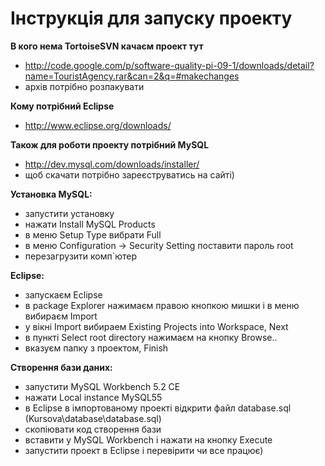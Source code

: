 # Інструкція для запуску проекту #

**В кого нема TortoiseSVN качаєм проект тут**
  * http://code.google.com/p/software-quality-pi-09-1/downloads/detail?name=TouristAgency.rar&can=2&q=#makechanges
  * архів потрібно розпакувати

**Кому потрібний Eclipse**
  * http://www.eclipse.org/downloads/

**Також для роботи проекту потрібний MySQL**
  * http://dev.mysql.com/downloads/installer/
  * щоб скачати потрібно зареєструватись на сайті)

**Установка MySQL:**

  * запустити установку
  * нажати Install MySQL Products
  * в меню Setup Type вибрати Full
  * в меню Configuration -> Security Setting поставити пароль root
  * перезагрузити комп`ютер

**Eclipse:**

  * запускаєм Eclipse
  * в package Explorer нажимаєм правою кнопкою мишки і в меню вибираєм Import
  * у вікні Import вибираем Existing Projects into Workspace, Next
  * в пункті Select root directory нажимаєм на кнопку Browse..
  * вказуєм папку з проектом, Finish

**Створення бази даних:**

  * запустити MySQL Workbench 5.2 CE
  * нажати Local instance MySQL55
  * в Eclipse в імпортованому  проекті відкрити файл database.sql
(Kursova\database\database.sql)
  * скопіювати код створення бази
  * вставити у MySQL Workbench і нажати на кнопку Execute
  * запустити проект в Eclipse і перевірити чи все працює)